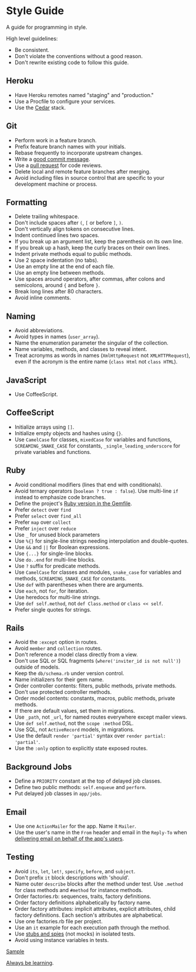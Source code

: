 Style Guide
===========

A guide for programming in style.

High level guidelines:

* Be consistent.
* Don't violate the conventions without a good reason.
* Don't rewrite existing code to follow this guide.

Heroku
------

* Have Heroku remotes named "staging" and "production."
* Use a Procfile to configure your services.
* Use the [Cedar](https://devcenter.heroku.com/articles/cedar/) stack.

Git
---

* Perform work in a feature branch.
* Prefix feature branch names with your initials.
* Rebase frequently to incorporate upstream changes.
* Write a [good commit message](http://goo.gl/w11us).
* Use a [pull request](http://goo.gl/Kmdee) for code reviews.
* Delete local and remote feature branches after merging.
* Avoid including files in source control that are specific to your
  development machine or process.

Formatting
----------

* Delete trailing whitespace.
* Don't include spaces after `(`, `[` or before `]`, `)`.
* Don't vertically align tokens on consecutive lines.
* Indent continued lines two spaces.
* If you break up an argument list, keep the parenthesis on its own line.
* If you break up a hash, keep the curly braces on their own lines.
* Indent private methods equal to public methods.
* Use 2 space indentation (no tabs).
* Use an empty line at the end of each file.
* Use an empty line between methods.
* Use spaces around operators, after commas, after colons and semicolons, around `{` and before `}`.
* Break long lines after 80 characters.
* Avoid inline comments.

Naming
------

* Avoid abbreviations.
* Avoid types in names (`user_array`).
* Name the enumeration parameter the singular of the collection.
* Name variables, methods, and classes to reveal intent.
* Treat acronyms as words in names (`XmlHttpRequest` not `XMLHTTPRequest`),
  even if the acronym is the entire name (`class Html` not `class HTML`).

JavaScript
----------

* Use CoffeeScript.

CoffeeScript
------------

* Initialize arrays using `[]`.
* Initialize empty objects and hashes using `{}`.
* Use `CamelCase` for classes, `mixedCase` for variables and functions,
  `SCREAMING_SNAKE_CASE` for constants, `_single_leading_underscore` for
  private variables and functions.

Ruby
----

* Avoid conditional modifiers (lines that end with conditionals).
* Avoid ternary operators (`boolean ? true : false`). Use multi-line `if`
  instead to emphasize code branches.
* Define the project's [Ruby version in the
  Gemfile](http://gembundler.com/man/gemfile.5.html#RUBY-ruby-).
* Prefer `detect` over `find`
* Prefer `select` over `find_all`
* Prefer `map` over `collect`
* Prefer `inject` over `reduce`
* Use `_` for unused block parameters
* Use `%{}` for single-line strings needing interpolation and double-quotes.
* Use `&&` and `||` for Boolean expressions.
* Use `{...}` for single-line blocks.
* Use `do..end` for multi-line blocks.
* Use `?` suffix for predicate methods.
* Use `CamelCase` for classes and modules, `snake_case` for variables and
  methods, `SCREAMING_SNAKE_CASE` for constants.
* Use `def` with parentheses when there are arguments.
* Use `each`, not `for`, for iteration.
* Use heredocs for multi-line strings.
* Use `def self.method`, not `def Class.method` or `class << self`.
* Prefer single quotes for strings.

Rails
-----

* Avoid the `:except` option in routes.
* Avoid `member` and `collection` routes.
* Don't reference a model class directly from a view.
* Don't use SQL or SQL fragments (`where('inviter_id is not null')`) outside
  of models.
* Keep the `db/schema.rb` under version control.
* Name initializers for their gem name.
* Order controller contents: filters, public methods, private methods.
* Don't use protected controller methods.
* Order model contents: constants, macros, public methods, private methods.
* If there are default values, set them in migrations.
* Use `_path`, not `_url`, for named routes everywhere except mailer views.
* Use `def self.method`, not the `scope :method` DSL.
* Use SQL, not `ActiveRecord` models, in migrations.
* Use the default `render 'partial'` syntax over `render partial: 'partial'`.
* Use the `:only` option to explicitly state exposed routes.

Background Jobs
---------------

* Define a `PRIORITY` constant at the top of delayed job classes.
* Define two public methods: `self.enqueue` and `perform`.
* Put delayed job classes in `app/jobs`.

Email
-----

* Use one `ActionMailer` for the app. Name it `Mailer`.
* Use the user's name in the `From` header and email in the `Reply-To` when
  [delivering email on behalf of the app's users](http://goo.gl/5w1ck).

Testing
-------

* Avoid `its`, `let`, `let!`, `specify`, `before`, and `subject`.
* Don't prefix `it` block descriptions with 'should'.
* Name outer `describe` blocks after the method under test. Use `.method`
  for class methods and `#method` for instance methods.
* Order factories.rb: sequences, traits, factory definitions.
* Order factory definitions alphabetically by factory name.
* Order factory attributes: implicit attributes, explicit attributes,
  child factory definitions. Each section's attributes are alphabetical.
* Use one factories.rb file per project.
* Use an `it` example for each execution path through the method.
* Use [stubs and spies](http://goo.gl/EciDJ) (not mocks) in isolated tests.
* Avoid using instance variables in tests.

[Sample](https://github.com/thoughtbot/style-guide/blob/master/rspec-sample.rb)

[Always be learning](http://learn.thoughtbot.com).

